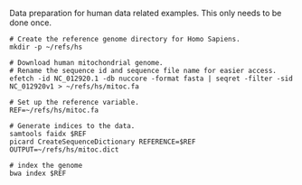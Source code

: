 Data preparation for human data related examples. This only needs to be done once.

	# Create the reference genome directory for Homo Sapiens.
	mkdir -p ~/refs/hs

	# Download human mitochondrial genome.
	# Rename the sequence id and sequence file name for easier access.
	efetch -id NC_012920.1 -db nuccore -format fasta | seqret -filter -sid NC_012920v1 > ~/refs/hs/mitoc.fa

	# Set up the reference variable.
	REF=~/refs/hs/mitoc.fa

	# Generate indices to the data.
	samtools faidx $REF
    picard CreateSequenceDictionary REFERENCE=$REF OUTPUT=~/refs/hs/mitoc.dict

	# index the genome
	bwa index $REF